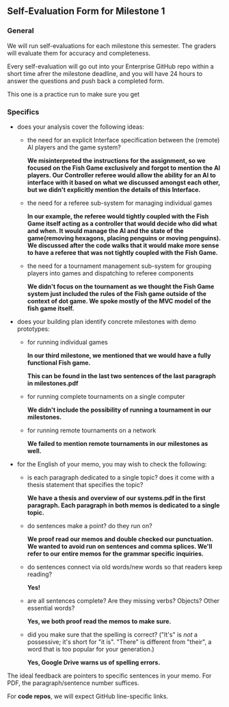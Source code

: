 ## Self-Evaluation Form for Milestone 1

### General 

We will run self-evaluations for each milestone this semester.  The
graders will evaluate them for accuracy and completeness.

Every self-evaluation will go out into your Enterprise GitHub repo
within a short time afrer the milestone deadline, and you will have 24
hours to answer the questions and push back a completed form.

This one is a practice run to make sure you get


### Specifics 


- does your analysis cover the following ideas:

  - the need for an explicit Interface specification between the (remote) AI 
    players and the game system?
    
    **We misinterpreted the instructions for the assignment, so we focused on the Fish Game exclusively and forgot to mention the AI players. Our Controller referee would allow the ability for an AI to interface with it based on what we discussed amongst each other, but we didn't explicitly mention the details of this Interface.**
  - the need for a referee sub-system for managing individual games
    
    **In our example, the referee would tightly coupled with the Fish Game itself acting as a controller that would decide who did what and when. It would manage the AI and the state of the game(removing hexagons, placing penguins or moving penguins). We discussed after the code walks that it would make more sense to have a referee that was not tightly coupled with the Fish Game.**

  - the need for a tournament management sub-system for grouping
    players into games and dispatching to referee components
    
    **We didn't focus on the tournament as we thought the Fish Game system just included the rules of the Fish game outside of the context of dot game.  We spoke mostly of the MVC model of the fish game itself.**


- does your building plan identify concrete milestones with demo prototypes:

  - for running individual games
    
    **In our third milestone, we mentioned that we would have a fully functional Fish game.**

    **This can be found in the last two sentences of the last paragraph in milestones.pdf**

  - for running complete tournaments on a single computer 
    
    **We didn't include the possibility of running a tournament in our milestones.**

  - for running remote tournaments on a network
   
    **We failed to mention remote tournaments in our milestones as well.**




- for the English of your memo, you may wish to check the following:

  - is each paragraph dedicated to a single topic? does it come with a
    thesis statement that specifies the topic?
    
    **We have a thesis and overview of our systems.pdf in the first paragraph.  Each paragraph in both memos is dedicated to a single topic.**

  - do sentences make a point? do they run on?
    
    **We proof read our memos and double checked our punctuation. We wanted to avoid run on sentences and comma splices. We'll refer to our entire memos for the grammar specific inquiries.**
  - do sentences connect via old words/new words so that readers keep
    reading?
    
    **Yes!**

  - are all sentences complete? Are they missing verbs? Objects? Other
    essential words?
    
    **Yes, we both proof read the memos to make sure.**

  - did you make sure that the spelling is correct? ("It's" is *not* a
    possessive; it's short for "it is". "There" is different from
    "their", a word that is too popular for your generation.)
    
    **Yes, Google Drive warns us of spelling errors.**


The ideal feedback are pointers to specific sentences in your memo.
For PDF, the paragraph/sentence number suffices. 

For **code repos**, we will expect GitHub line-specific links. 


